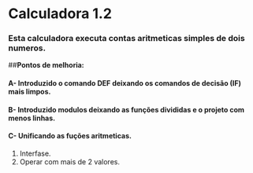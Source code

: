 # Calculadora 1.2
### Esta calculadora executa contas aritmeticas simples de dois numeros.
##**Pontos de melhoria:**
#### A- Introduzido o comando **DEF** deixando os comandos de decisão (IF) mais limpos.
#### B- Introduzido modulos deixando as funções divididas e o projeto com menos linhas.
#### C- Unificando as fuções aritmeticas.

1. Interfase.
2. Operar com mais de 2 valores.
